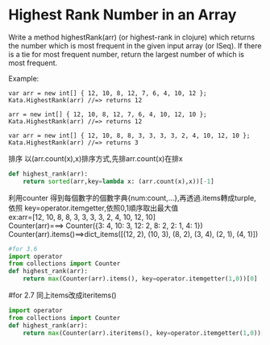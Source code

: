 # Highest Rank Number in an Array
Write a method highestRank(arr) (or highest-rank in clojure) which returns the number which is most frequent in the given input array (or ISeq). If there is a tie for most frequent number, return the largest number of which is most frequent.</br>

Example:
```
var arr = new int[] { 12, 10, 8, 12, 7, 6, 4, 10, 12 };
Kata.HighestRank(arr) //=> returns 12

arr = new int[] { 12, 10, 8, 12, 7, 6, 4, 10, 12, 10 };
Kata.HighestRank(arr) //=> returns 12

var arr = new int[] { 12, 10, 8, 8, 3, 3, 3, 3, 2, 4, 10, 12, 10 };
Kata.HighestRank(arr) //=> returns 3
```

<sol> 排序 以(arr.count(x),x)排序方式,先排arr.count(x)在排x
```python
def highest_rank(arr):
    return sorted(arr,key=lambda x: (arr.count(x),x))[-1]
```	

<sol> 利用counter 得到每個數字的個數字典{num:count,...},再透過.items轉成turple,依照 key=operator.itemgetter,依照0,1順序取出最大值</br>
ex:arr=[12, 10, 8, 8, 3, 3, 3, 3, 2, 4, 10, 12, 10]</br>
   Counter(arr)===> Counter({3: 4, 10: 3, 12: 2, 8: 2, 2: 1, 4: 1})</br>
   Counter(arr).items()==>dict_items([(12, 2), (10, 3), (8, 2), (3, 4), (2, 1), (4, 1)])</br>


```python
#for 3.6	
import operator
from collections import Counter
def highest_rank(arr):    
    return max(Counter(arr).items(), key=operator.itemgetter(1,0))[0]	
```	

<sol> #for 2.7	同上items改成iteritems()
```python
import operator
from collections import Counter
def highest_rank(arr):    
    return max(Counter(arr).iteritems(), key=operator.itemgetter(1,0))[0] 
```
   
